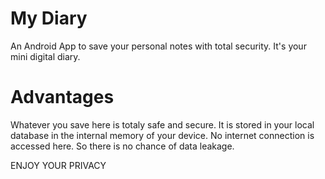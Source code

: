 # My Diary
An Android App to save your personal notes with total security. It's your mini digital diary.

# Advantages
Whatever you save here is totaly safe and secure. 
It is stored in your local database in the internal memory of your device.
No internet connection is accessed here. So there is no chance of data leakage.

ENJOY YOUR PRIVACY
